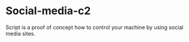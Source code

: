 # Social-media-c2
Script is a proof of concept how to control your machine by using social media sites.
